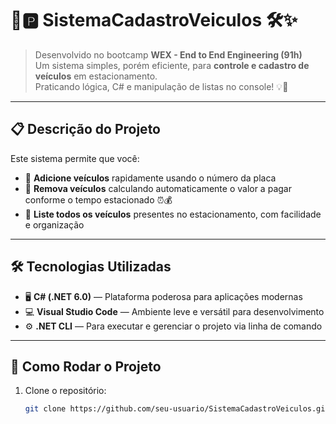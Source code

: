 # 🚗🅿️ **SistemaCadastroVeiculos** 🛠️✨

> Desenvolvido no bootcamp **WEX - End to End Engineering (91h)**  
> Um sistema simples, porém eficiente, para **controle e cadastro de veículos** em estacionamento.  
> Praticando lógica, C# e manipulação de listas no console! 💡🚀

---

## 📋 **Descrição do Projeto**

Este sistema permite que você:

- 🚙 **Adicione veículos** rapidamente usando o número da placa  
- 🛑 **Remova veículos** calculando automaticamente o valor a pagar conforme o tempo estacionado ⏰💰  
- 📄 **Liste todos os veículos** presentes no estacionamento, com facilidade e organização

---

## 🛠️ **Tecnologias Utilizadas**

- 🖥️ **C# (.NET 6.0)** — Plataforma poderosa para aplicações modernas  
- 💻 **Visual Studio Code** — Ambiente leve e versátil para desenvolvimento  
- ⚙️ **.NET CLI** — Para executar e gerenciar o projeto via linha de comando  

---

## 🚀 **Como Rodar o Projeto**

1. Clone o repositório:  
   ```bash
   git clone https://github.com/seu-usuario/SistemaCadastroVeiculos.git
